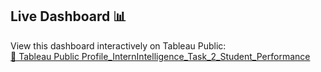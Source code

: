 ## Live Dashboard 📊 
View this dashboard interactively on Tableau Public:  
[🔗 Tableau Public Profile_InternIntelligence_Task_2_Student_Performance](https://public.tableau.com/views/InternIntelligence_Task2/StudentPerformanceDashboard?:language=en-US&:sid=&:redirect=auth&:display_count=n&:origin=viz_share_link)
